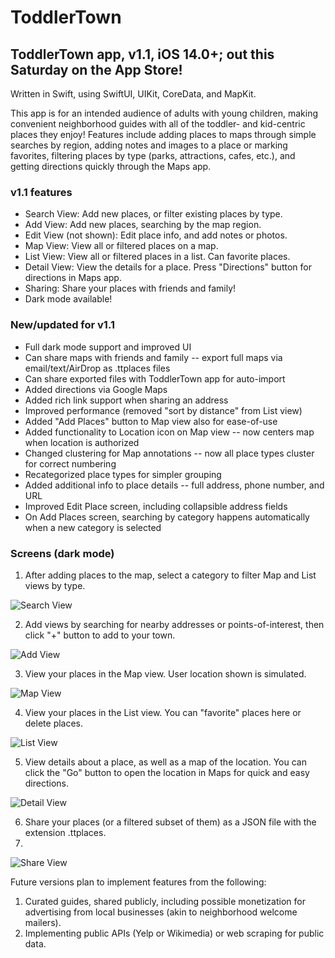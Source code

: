 # ToddlerTown
## ToddlerTown app, v1.1, iOS 14.0+; out this Saturday on the App Store!
Written in Swift, using SwiftUI, UIKit, CoreData, and MapKit.


This app is for an intended audience of adults with young children, making convenient neighborhood guides with all of the toddler- and kid-centric places they enjoy! Features include adding places to maps through simple searches by region, adding notes and images to a place or marking favorites, filtering places by type (parks, attractions, cafes, etc.), and getting directions quickly through the Maps app.


### v1.1 features
 - Search View: Add new places, or filter existing places by type.
 - Add View: Add new places, searching by the map region.
 - Edit View (not shown): Edit place info, and add notes or photos.
 - Map View: View all or filtered places on a map.
 - List View: View all or filtered places in a list. Can favorite places.
 - Detail View: View the details for a place. Press "Directions" button for directions in Maps app.
 - Sharing: Share your places with friends and family!
 - Dark mode available!

### New/updated for v1.1
 - Full dark mode support and improved UI
 - Can share maps with friends and family -- export full maps via email/text/AirDrop as .ttplaces files
 - Can share exported files with ToddlerTown app for auto-import 
 - Added directions via Google Maps
 - Added rich link support when sharing an address
 - Improved performance (removed "sort by distance" from List view)
 - Added "Add Places" button to Map view also for ease-of-use
 - Added functionality to Location icon on Map view -- now centers map when location is authorized
 - Changed clustering for Map annotations -- now all place types cluster for correct numbering
 - Recategorized place types for simpler grouping
 - Added additional info to place details -- full address, phone number, and URL
 - Improved Edit Place screen, including collapsible address fields
 - On Add Places screen, searching by category happens automatically when a new category is selected

### Screens (dark mode)

1. After adding places to the map, select a category to filter Map and List views by type.

![Search View](ToddlerTown/Screens/Search-300.png)

2. Add views by searching for nearby addresses or points-of-interest, then click "+" button to add to your town.

![Add View](ToddlerTown/Screens/Add-300.png)

3. View your places in the Map view. User location shown is simulated.

![Map View](ToddlerTown/Screens/Map-300.png)

4. View your places in the List view. You can "favorite" places here or delete places.

![List View](ToddlerTown/Screens/List-300.png)

5. View details about a place, as well as a map of the location. You can click the "Go" button to open the location in Maps for quick and easy directions.

![Detail View](ToddlerTown/Screens/Detail-300.png)

6. Share your places (or a filtered subset of them) as a JSON file with the extension .ttplaces.
7. 
![Share View](ToddlerTown/Screens/Share-300.png)


Future versions plan to implement features from the following:
1. Curated guides, shared publicly, including possible monetization for advertising from local businesses (akin to neighborhood welcome mailers).
2. Implementing public APIs (Yelp or Wikimedia) or web scraping for public data.
